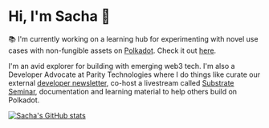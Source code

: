 # Hi, I'm Sacha 👋

📚 I'm currently working on a learning hub for experimenting with novel use cases with non-fungible assets on [Polkadot](https://polkadot.network/). Check it out [here](https://polkadot-nfts-learning-hub.vercel.app/). 

I'm an avid explorer for building with emerging web3 tech. I'm also a Developer Advocate at Parity Technologies where I do things like curate our external [developer newsletter](https://github.com/substrate-developer-hub/newsletter), co-host a livestream called [Substrate Seminar](https://github.com/substrate-developer-hub/substrate-seminar), documentation and learning material to help others build on Polkadot.

[![Sacha's GitHub stats](https://github-readme-stats.vercel.app/api?username=sacha-l&show_icons=true&theme=transparent)](https://github.com/anuraghazra/github-readme-stats)
